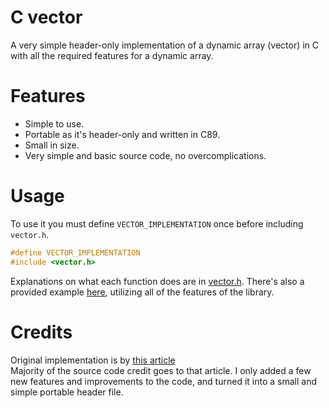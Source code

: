 # C vector
A very simple header-only implementation of a dynamic array (vector) in C with all the required features for a dynamic array.

# Features
- Simple to use.
- Portable as it's header-only and written in C89.
- Small in size.
- Very simple and basic source code, no overcomplications.

# Usage
To use it you must define `VECTOR_IMPLEMENTATION` once before including `vector.h`.
```c
#define VECTOR_IMPLEMENTATION
#include <vector.h>
```

Explanations on what each function does are in [vector.h](vector.h). There's also a provided example [here](example.c), utilizing all of the features of the library.

# Credits
Original implementation is by [this article](https://aticleworld.com/implement-vector-in-c/)</br>
Majority of the source code credit goes to that article. I only added a few new features and improvements to the code, and turned it into a small and simple portable header file.
